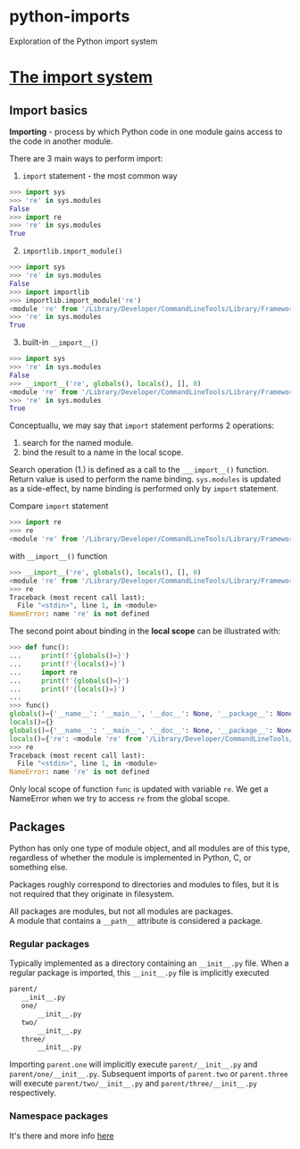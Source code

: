 # python-imports
Exploration of the Python import system

# [The import system](https://docs.python.org/3/reference/import.html)

## Import basics

**Importing** - process by which Python code in one module gains access to the code in another module.

There are 3 main ways to perform import:
1. `import` statement - the most common way
```python
>>> import sys
>>> 're' in sys.modules
False
>>> import re
>>> 're' in sys.modules
True
```
2. `importlib.import_module()`
```python
>>> import sys
>>> 're' in sys.modules
False
>>> import importlib
>>> importlib.import_module('re')
<module 're' from '/Library/Developer/CommandLineTools/Library/Frameworks/Python3.framework/Versions/3.8/lib/python3.8/re.py'>
>>> 're' in sys.modules
True
```
3. built-in `__import__()`
```python
>>> import sys
>>> 're' in sys.modules
False
>>> __import__('re', globals(), locals(), [], 0)
<module 're' from '/Library/Developer/CommandLineTools/Library/Frameworks/Python3.framework/Versions/3.8/lib/python3.8/re.py'>
>>> 're' in sys.modules
True
```

Conceptuallu, we may say that `import` statement performs 2 operations:
1. search for the named module.
2. bind the result to a name in the local scope.

Search operation (1.) is defined as a call to the `___import__()` function. Return value is used to perform the name binding. `sys.modules` is updated as a side-effect, by name binding is performed only by `import` statement. 

Compare `import` statement
``` python
>>> import re
>>> re
<module 're' from '/Library/Developer/CommandLineTools/Library/Frameworks/Python3.framework/Versions/3.8/lib/python3.8/re.py'>
```
with `__import__()` function
```python
>>> __import__('re', globals(), locals(), [], 0)
<module 're' from '/Library/Developer/CommandLineTools/Library/Frameworks/Python3.framework/Versions/3.8/lib/python3.8/re.py'>
>>> re
Traceback (most recent call last):
  File "<stdin>", line 1, in <module>
NameError: name 're' is not defined
```

The second point about binding in the **local scope** can be illustrated with:
```python
>>> def func():
...     print(f'{globals()=}')
...     print(f'{locals()=}')
...     import re
...     print(f'{globals()=}')
...     print(f'{locals()=}')
... 
>>> func()
globals()={'__name__': '__main__', '__doc__': None, '__package__': None, '__loader__': <class '_frozen_importlib.BuiltinImporter'>, '__spec__': None, '__annotations__': {}, '__builtins__': <module 'builtins' (built-in)>, 'func': <function func at 0x104f8c9d0>}
locals()={}
globals()={'__name__': '__main__', '__doc__': None, '__package__': None, '__loader__': <class '_frozen_importlib.BuiltinImporter'>, '__spec__': None, '__annotations__': {}, '__builtins__': <module 'builtins' (built-in)>, 'func': <function func at 0x104f8c9d0>}
locals()={'re': <module 're' from '/Library/Developer/CommandLineTools/Library/Frameworks/Python3.framework/Versions/3.8/lib/python3.8/re.py'>}
>>> re
Traceback (most recent call last):
  File "<stdin>", line 1, in <module>
NameError: name 're' is not defined
```
Only local scope of function `func` is updated with variable `re`. We get a NameError when we try to access `re` from the global scope.

## Packages
Python has only one type of module object, and all modules are of this type, regardless of whether the module is implemented in Python, C, or something else.

Packages roughly correspond to directories and modules to files, but it is not required that they originate in filesystem.

All packages are modules, but not all modules are packages.  
A module that contains a `__path__` attribute is considered a
 package.
 
 ### Regular packages
 Typically implemented as a directory containing an `__init__.py` file. When a regular package is imported, this `__init__.py` file is implicitly executed
 
 ```bash
 parent/
    __init__.py
    one/
        __init__.py
    two/
        __init__.py
    three/
        __init__.py
```

Importing `parent.one` will implicitly execute `parent/__init__.py` and `parent/one/__init__.py`. Subsequent imports of `parent.two` or `parent.three` will execute `parent/two/__init__.py` and `parent/three/__init__.py` respectively.
 
 ### Namespace packages
 It's there and more info [here](https://docs.python.org/3/reference/import.html#namespace-packages)
